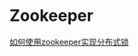 # Zookeeper

[如何使用zookeeper实现分布式锁](https://github.com/shanyao19940801/BookeNote/blob/master/Zookeeper/file/zookeeper%E5%A6%82%E4%BD%95%E5%AE%9E%E7%8E%B0%E5%88%86%E5%B8%83%E5%BC%8F%E9%94%81.md)